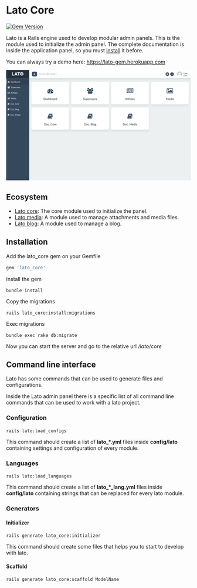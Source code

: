 # Lato Core

[![Gem Version](https://badge.fury.io/rb/lato_core.svg)](https://badge.fury.io/rb/lato_core)

Lato is a Rails engine used to develop modular admin panels. This is the module used to initialize the admin panel.
The complete documentation is inside the application panel, so you must [install](#installation) it before.

You can always try a demo here: https://lato-gem.herokuapp.com

![Lato dashboard screenshot](lib/screen.png)

## Ecosystem

- [Lato core](https://github.com/ideonetwork/lato-core): The core module used to initialize the panel.
- [Lato media](https://github.com/ideonetwork/lato-media): A module used to manage attachments and media files.
- [Lato blog](https://github.com/ideonetwork/lato-blog): A module used to manage a blog.

## Installation

Add the lato_core gem on your Gemfile

```ruby
gem 'lato_core'
```

Install the gem

```console
bundle install
```

Copy the migrations

```console
rails lato_core:install:migrations
```

Exec migrations

```console
bundle exec rake db:migrate
```

Now you can start the server and go to the relative url */lato/core*

## Command line interface

Lato has some commands that can be used to generate files and configurations.

Inside the Lato admin panel there is a specific list of all command line commands that can be used to work with a lato project.

### Configuration

```console
rails lato:load_configs
```

This command should create a list of **lato_*.yml** files inside **config/lato** containing settings and configuration of every module.

### Languages

```console
rails lato:load_languages
```

This command should create a list of **lato_*_lang.yml** files inside **config/lato** containing strings that can be replaced for every lato module.

### Generators

#### Initializer

```console
rails generate lato_core:initializer
```

This command should create some files that helps you to start to develop with lato.

#### Scaffold

```console
rails generate lato_core:scaffold ModelName
```
